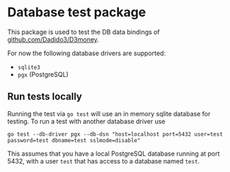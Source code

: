 # Database test package

This package is used to test the DB data bindings of [github.com/Dadido3/D3money](github.com/Dadido3/D3money).

For now the following database drivers are supported:

- `sqlite3`
- `pgx` (PostgreSQL)

## Run tests locally

Running the test via `go test` will use an in memory sqlite database for testing.
To run a test with another database driver use

``` shell
go test --db-driver pgx --db-dsn "host=localhost port=5432 user=test password=test dbname=test sslmode=disable"
```

This assumes that you have a local PostgreSQL database running at port 5432, with a user `test` that has access to a database named `test`.

